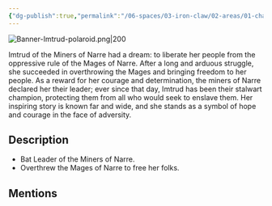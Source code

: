 ```yaml
---
{"dg-publish":true,"permalink":"/06-spaces/03-iron-claw/02-areas/01-characters/02-npc/imtrud/","title":"Imtrud"}
---
```



![Banner-Imtrud-polaroid.png|200](/img/user/%7B06%7D%20Spaces/%7B03%7D%20IronClaw/%7B04%7D%20Support%20Notes/%7B99%7D%20Media/%7B02%7D%20Polaroid/Banner-Imtrud-polaroid.png)

Imtrud of the Miners of Narre had a dream: to liberate her people from the oppressive rule of the Mages of Narre. After a long and arduous struggle, she succeeded in overthrowing the Mages and bringing freedom to her people. As a reward for her courage and determination, the miners of Narre declared her their leader; ever since that day, Imtrud has been their stalwart champion, protecting them from all who would seek to enslave them. Her inspiring story is known far and wide, and she stands as a symbol of hope and courage in the face of adversity.

## Description

- Bat Leader of the Miners of Narre.
- Overthrew the Mages of Narre to free her folks.

## Mentions


